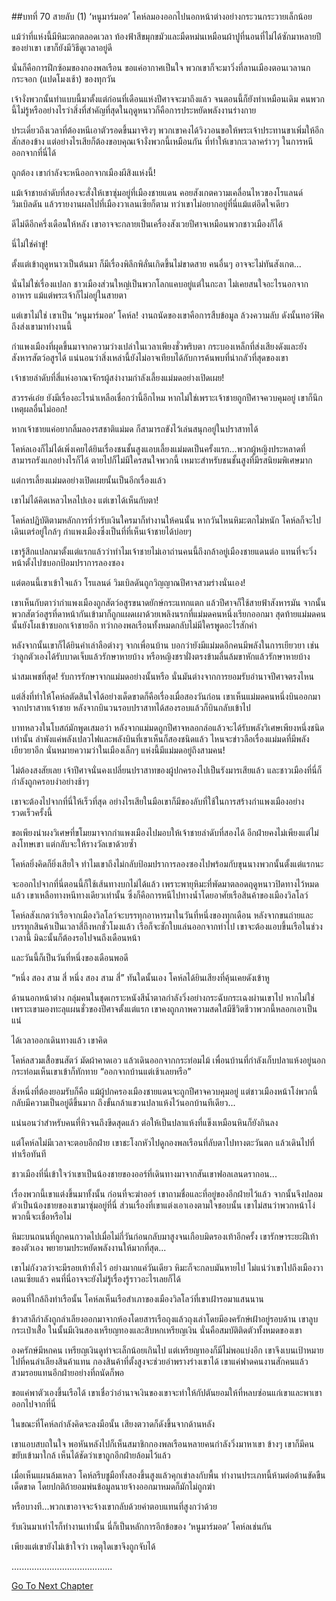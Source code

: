 ##บทที่ 70 สายลับ (1)
‘หนูมาร์มอต’ โคห์ลมองออกไปนอกหน้าต่างอย่างกระวนกระวายเล็กน้อย


แม้ว่าที่แห่งนี้มีหิมะตกตลอดเวลา ท้องฟ้าสีขมุกขมัวและมืดหม่นเหมือนผ้าปูที่นอนที่ไม่ได้ซักมาหลายปีของย่าเขา เขาก็ยังมีวิธีดูเวลาอยู่ดี


นั่นก็คือการฝึกซ้อมของกองพลเรือน ขอแค่อากาศเป็นใจ พวกเขาก็จะมาวิ่งที่ลานเมืองตอนเวลานกกระจอก (แปดโมงเช้า) ของทุกวัน


เจ้างั่งพวกนั้นทำแบบนี้มาตั้งแต่ก่อนที่เดือนแห่งปีศาจจะมาถึงแล้ว จนตอนนี้ก็ยังทำเหมือนเดิม คนพวกนี้ไม่รู้หรืออย่างไรว่าสิ่งที่สำคัญที่สุดในฤดูหนาวก็คือการประหยัดพลังงานร่างกาย


ประเดี๋ยวถึงเวลาที่ต้องหนีเอาตัวรอดขึ้นมาจริงๆ พวกเขาคงได้วิงวอนขอให้พระเจ้าประทานขาเพิ่มให้อีกสักสองข้าง แต่อย่างไรเสียก็ต้องขอบคุณเจ้างั่งพวกนี้เหมือนกัน ที่ทำให้เขากะเวลาคร่าวๆ ในการหนีออกจากที่นี่ได้


ถูกต้อง เขากำลังจะหนีออกจากเมืองผีสิงแห่งนี้!


แม้เจ้าชายลำดับที่สองจะสั่งให้เขาซุ่มอยู่ที่เมืองชายแดน คอยสังเกตความเคลื่อนไหวของโรแลนด์ วิมเบิลดัน แล้วรายงานผลไปที่เมืองวาเลนเซียก็ตาม ทว่าเขาไม่อยากอยู่ที่นี่แม้แต่อึดใจเดียว


ดีไม่ดีอีกครึ่งเดือนให้หลัง เขาอาจจะกลายเป็นเครื่องสังเวยปีศาจเหมือนพวกชาวเมืองก็ได้


นี่ไม่ใช่คำขู่!


ตั้งแต่เข้าฤดูหนาวเป็นต้นมา ก็มีเรื่องพิลึกพิลั่นเกิดขึ้นไม่ขาดสาย คนอื่นๆ อาจจะไม่ทันสังเกต...


นั่นไม่ใช่เรื่องแปลก ชาวเมืองส่วนใหญ่เป็นพวกโลกแคบอยู่แต่ในกะลา ไม่เคยสนใจอะไรนอกจากอาหาร แม้แต่พระเจ้าก็ไม่อยู่ในสายตา


แต่เขาไม่ใช่ เขาเป็น ‘หนูมาร์มอต’ โคห์ล! งานถนัดของเขาคือการสืบข้อมูล ล้วงความลับ ดังนั้นทอว์ฟิคถึงส่งเขามาทำงานนี้


กำแพงเมืองที่ผุดขึ้นมาจากความว่างเปล่าในเวลาเพียงชั่วพริบตา กระบองเหล็กที่ส่งเสียงดังและยังสังหารสัตว์อสูรได้ แน่นอนว่าสิ่งเหล่านี้ยังไม่อาจเทียบได้กับการค้นพบที่น่ากลัวที่สุดของเขา


เจ้าชายลำดับที่สี่แห่งอาณาจักรผู้สง่างามกำลังเลี้ยงแม่มดอย่างเปิดเผย!


สวรรค์เอ๋ย ยังมีเรื่องอะไรน่าเหลือเชื่อกว่านี้อีกไหม หากไม่ใช่เพราะเจ้าชายถูกปีศาจควบคุมอยู่ เขาก็นึกเหตุผลอื่นไม่ออก!


หากเจ้าชายแค่อยากลิ้มลองรสชาติแม่มด ก็สามารถขังไว้เล่นสนุกอยู่ในปราสาทได้


โคห์ลเองก็ไม่ได้เพิ่งเคยได้ยินเรื่องชนชั้นสูงแอบเลี้ยงแม่มดเป็นครั้งแรก...พวกผู้หญิงประหลาดที่สามารถรังแกอย่างไรก็ได้ ตายไปก็ไม่มีใครสนใจพวกนี้ เหมาะสำหรับชนชั้นสูงที่มีรสนิยมพิเศษมาก


แต่การเลี้ยงแม่มดอย่างเปิดเผยนั้นเป็นอีกเรื่องแล้ว


เขาไม่ได้คิดเหลวไหลไปเอง แต่เขาได้เห็นกับตา!


โคห์ลปฏิบัติตามหลักการที่ว่ารับเงินใครมาก็ทำงานให้คนนั้น หากวันไหนหิมะตกไม่หนัก โคห์ลก็จะไปเดินเตร่อยู่ใกล้ๆ กำแพงเมืองซึ่งเป็นที่ที่เห็นเจ้าชายได้บ่อยๆ


เขารู้สึกแปลกมาตั้งแต่แรกแล้วว่าทำไมเจ้าชายไม่เอาถ่านคนนี้ถึงกล้าอยู่เมืองชายแดนต่อ แทนที่จะวิ่งหน้าตั้งไปซบอกป้อมปราการลองซอง


แต่ตอนนี้เขาเข้าใจแล้ว โรแลนด์ วิมเบิลดันถูกวิญญาณปีศาจสวมร่างนั่นเอง!


เขาเห็นกับตาว่ากำแพงเมืองถูกสัตว์อสูรขนาดยักษ์กระแทกแตก แล้วปีศาจก็ใช้สายฟ้าสังหารมัน จากนั้นพวกสัตว์อสูรที่ดาหน้ากันเข้ามาก็ถูกแผดเผาด้วยเพลิงนรกที่แม่มดคนหนึ่งเรียกออกมา สุดท้ายแม่มดคนนั้นยังโผเข้าซบอกเจ้าชายอีก ทว่ากองพลเรือนทั้งหมดกลับไม่มีใครพูดอะไรสักคำ


หลังจากนั้นเขาก็ได้ยินคำเล่าลือต่างๆ จากเพื่อนบ้าน บอกว่ายังมีแม่มดอีกคนมีพลังในการเยียวยา เช่นว่าลูกตัวเองได้รับบาดเจ็บแล้วรักษาหายบ้าง หรือหญิงชราฝั่งตรงข้ามลื่นล้มขาหักแล้วรักษาหายบ้าง


น่าสมเพชที่สุด! รับการรักษาจากแม่มดอย่างนั้นหรือ นั่นมันต่างจากการยอมรับอำนาจปีศาจตรงไหน


แต่สิ่งที่ทำให้โคห์ลตัดสินใจได้อย่างเด็ดขาดก็คือเรื่องเมื่อสองวันก่อน เขาเห็นแม่มดคนหนึ่งบินออกมาจากปราสาทเจ้าชาย หลังจากบินวนรอบปราสาทได้สองรอบแล้วก็บินกลับเข้าไป


บาทหลวงในโบสถ์มักพูดเสมอว่า หลังจากแม่มดถูกปีศาจหลอกล่อแล้วจะได้รับพลังวิเศษเพียงหนึ่งชนิดเท่านั้น ลำพังแค่พลังเปลวไฟและพลังบินที่เขาเห็นก็สองชนิดแล้ว ไหนจะข่าวลือเรื่องแม่มดที่มีพลังเยียวยาอีก นั่นหมายความว่าในเมืองเล็กๆ แห่งนี้มีแม่มดอยู่ถึงสามคน!


ไม่ต้องสงสัยเลย เจ้าปีศาจนั่นคงเปลี่ยนปราสาทของผู้ปกครองไปเป็นรังมารเสียแล้ว และชาวเมืองที่นี่ก็กำลังถูกครอบงำอย่างช้าๆ


เขาจะต้องไปจากที่นี่ให้เร็วที่สุด อย่างไรเสียในมือเขาก็มีของลับที่ใช้ในการสร้างกำแพงเมืองอย่างรวดเร็วครั้งนี้


ขอเพียงนำผงวิเศษที่ขโมยมาจากกำแพงเมืองไปมอบให้เจ้าชายลำดับที่สองได้ อีกฝ่ายคงไม่เพียงแต่ไม่ลงโทษเขา แต่กลับจะให้รางวัลเขาด้วยซ้ำ


โคห์ลยิ่งคิดก็ยิ่งเสียใจ ทำไมเขาถึงไม่กลับป้อมปราการลองซองไปพร้อมกับขุนนางพวกนั้นตั้งแต่แรกนะ


จะออกไปจากที่นี่ตอนนี้ก็ใช้เส้นทางบกไม่ได้แล้ว เพราะพายุหิมะที่พัดมาตลอดฤดูหนาวปิดทางไว้หมดแล้ว เขาเหลือทางหนีทางเดียวเท่านั้น ซึ่งก็คือการหนีไปทางน้ำโดยอาศัยเรือสินค้าของเมืองวิลโลว์


โคห์ลสังเกตว่าเรือจากเมืองวิลโลว์จะบรรทุกอาหารมาในวันที่หนึ่งของทุกเดือน หลังจากขนถ่ายและบรรทุกสินค้าเป็นเวลาสี่ถึงหกชั่วโมงแล้ว เรือก็จะชักใบแล่นออกจากท่าไป เขาจะต้องแอบขึ้นเรือในช่วงเวลานี้ มิฉะนั้นก็ต้องรอไปจนถึงเดือนหน้า


และวันนี้ก็เป็นวันที่หนึ่งของเดือนพอดี


“หนึ่ง สอง สาม สี่ หนึ่ง สอง สาม สี่” ทันใดนั้นเอง โคห์ลได้ยินเสียงที่คุ้นเคยดังเข้าหู


ด้านนอกหน้าต่าง กลุ่มคนในชุดเกราะหนังสีน้ำตาลกำลังวิ่งอย่างกระฉับกระเฉงผ่านเขาไป หากไม่ใช่เพราะเขามองทะลุแผนชั่วของปีศาจตั้งแต่แรก เขาคงถูกภาพความสดใสมีชีวิตชีวาพวกนี้หลอกเอาเป็นแน่


ได้เวลาออกเดินทางแล้ว เขาคิด


โคห์ลสวมเสื้อขนสัตว์ มัดผ้าคาดเอว แล้วเดินออกจากกระท่อมไม้ เพื่อนบ้านที่กำลังเก็บปลาแห้งอยู่นอกกระท่อมเห็นเขาเข้าก็ทักทาย “ออกจากบ้านแต่เช้าเลยหรือ”


สิ่งหนึ่งที่ต้องยอมรับก็คือ แม้ผู้ปกครองเมืองชายแดนจะถูกปีศาจควบคุมอยู่ แต่ชาวเมืองหน้าโง่พวกนี้กลับมีความเป็นอยู่ดีขึ้นมาก ถึงขั้นกล้าแขวนปลาแห้งไว้นอกบ้านทีเดียว...


แน่นอนว่าสำหรับคนที่หิวจนถึงขีดสุดแล้ว ต่อให้เป็นปลาแห้งที่แข็งเหมือนหินก็ยังกินลง


แต่โคห์ลไม่มีเวลาจะตอบอีกฝ่าย เขาชะโงกหัวไปดูกองพลเรือนที่ลับตาไปทางตะวันตก แล้วเดินไปที่ท่าเรือทันที


ชาวเมืองที่นี่เข้าใจว่าเขาเป็นน้องชายของออร์ที่เดินทางมาจากสันเขาฟอลเลนดรากอน...


เรื่องพวกนี้เขาแต่งขึ้นมาทั้งนั้น ก่อนที่จะฆ่าออร์ เขาถามชื่อและที่อยู่ของอีกฝ่ายไว้แล้ว จากนั้นจึงปลอมตัวเป็นน้องชายของเขามาซุ่มอยู่ที่นี่ ส่วนเรื่องที่เขาแต่งเอาเองตามใจชอบนั้น เขาไม่สนว่าพวกหน้าโง่พวกนี้จะเชื่อหรือไม่


หิมะบนถนนที่ถูกคนกวาดไปเมื่อไม่กี่วันก่อนกลับมาสูงจนเกือบมิดรองเท้าอีกครั้ง เขารักษาระยะฝีเท้าของตัวเอง พยายามประหยัดพลังงานให้มากที่สุด...


เขาไม่กังวลว่าจะมีรอยเท้าทิ้งไว้ อย่างมากแค่วันเดียว หิมะก็จะกลบมันหายไป ไม่แน่ว่าเขาไปถึงเมืองวาเลนเซียแล้ว คนที่นี่อาจจะยังไม่รู้เรื่องรู้ราวอะไรเลยก็ได้


ตอนที่ใกล้ถึงท่าเรือนั้น โคห์ลเห็นเรือสำเภาของเมืองวิลโลว์ที่เขาเฝ้ารอมาแสนนาน


ข้าวสาลีกำลังถูกลำเลียงออกมาจากห้องโดยสารเรือถุงแล้วถุงเล่าโดยมีองครักษ์เฝ้าอยู่รอบด้าน เขาลูบกระเป๋าเสื้่อ ในนั้นมีเงินสองเหรียญทองและสิบหกเหรียญเงิน นั่นคือสมบัติติดตัวทั้งหมดของเขา


องครักษ์มีหกคน เหรียญเงินดูท่าจะเล็กน้อยเกินไป แต่เหรียญทองก็มีไม่พอแบ่งอีก เขาจึงเบนเป้าหมายไปที่คนลำเลียงสินค้าแทน กองสินค้าที่ตั้งสูงจะช่วยอำพรางร่างเขาได้ เขาแค่ฟาดคนงานสักคนแล้วสวมรอยแทนอีกฝ่ายอย่างที่ถนัดก็พอ


ขอแค่พาตัวเองขึ้นเรือได้ เขาเชื่อว่าอำนาจเงินของเขาจะทำให้กัปตันยอมให้ที่หลบซ่อนแก่เขาและพาเขาออกไปจากที่นี่


ในขณะที่โคห์ลกำลังคิดจะลงมือนั้น เสียงตวาดก็ดังขึ้นจากด้านหลัง


เขาแอบสบถในใจ พอหันหลังไปก็เห็นสมาชิกกองพลเรือนหลายคนกำลังวิ่งมาหาเขา ข้างๆ เขาก็มีคนขยับเข้ามาใกล้ เห็นได้ชัดว่าเขาถูกอีกฝ่ายล้อมไว้แล้ว


เมื่อเห็นแผนล้มเหลว โคห์ลรีบชูมือทั้งสองขึ้นสูงแล้วคุกเข่าลงกับพื้น ทำงานประเภทนี้ห้ามต่อต้านขัดขืนเด็ดขาด โดยปกติถ้ายอมพ่นข้อมูลนายจ้างออกมาหมดก็มักไม่ถูกฆ่า


หรือบางที...พวกเขาอาจจะจ้างเขากลับด้วยค่าตอบแทนที่สูงกว่าด้วย


รับเงินมาเท่าไรก็ทำงานเท่านั้น นี่ก็เป็นหลักการอีกข้อของ ‘หนูมาร์มอต’ โคห์ลเช่นกัน


เพียงแต่เขายังไม่เข้าใจว่า เหตุใดเขาจึงถูกจับได้


........................................


[Go To Next Chapter]( ./71.md)